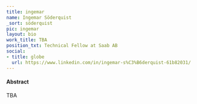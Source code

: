 ```yaml
---
title: ingemar
name: Ingemar Söderquist
_sort: söderquist
pic: ingemar
layout: bio
work_title: TBA
position_txt: Technical Fellow at Saab AB
social:
- title: globe
  url: https://www.linkedin.com/in/ingemar-s%C3%B6derquist-61b82031/
---
```


#### Abstract
TBA